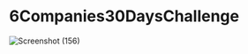 # 6Companies30DaysChallenge

![Screenshot (156)](https://user-images.githubusercontent.com/68684840/210132669-80665809-3cf6-4217-ac02-b77ab61cfc06.png)

